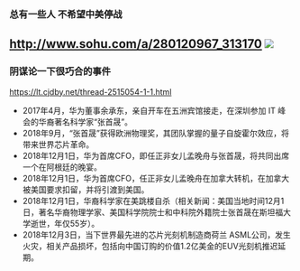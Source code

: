 ### 总有一些人 不希望中美停战
http://www.sohu.com/a/280120967_313170
![](http://5b0988e595225.cdn.sohucs.com/images/20181207/852732d330974ed49ca0e5af80033110.jpeg)
---
### 阴谋论一下很巧合的事件 
https://lt.cjdby.net/thread-2515054-1-1.html
- 2017年4月，华为董事余承东，亲自开车在五洲宾馆接走，在深圳参加 IT 峰会的华裔著名科学家“张首晟”。
- 2018年9月，“张首晟”获得欧洲物理奖，其团队掌握的量子自旋霍尔效应，将带来世界芯片革命。
- 2018年12月1日，华为首席CFO，即任正非女儿孟晚舟与张首晟，将共同出席一个在阿根廷的晚宴。
- 2018年12月1日，华为首席CFO，任正非女儿孟晚舟在加拿大转机，在加拿大被美国要求扣留，并将引渡到美国。
- 2018年12月1日，华裔科学家在美跳楼自杀（相关新闻：美国当地时间12月1日，著名华裔物理学家、美国科学院院士和中科院外籍院士张首晟在斯坦福大学逝世，年仅55岁）。
- 2018年12月3日，当下世界最先进的芯片光刻机制造商荷兰 ASML公司，发生火灾，相关产品损坏，包括向中国订购的价值1.2亿美金的EUV光刻机推迟延期。
